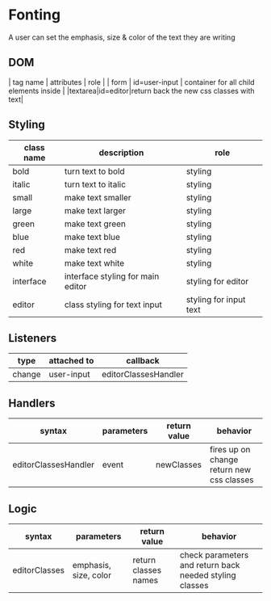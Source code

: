 # Fonting

A user can set the emphasis, size & color of the text they are writing

## DOM

| tag name | attributes | role |
| form | id=user-input | container for all child elements inside |
|textarea|id=editor|return back the new css classes with text|

## Styling

| class name | description                       | role                   |
| ---------- | --------------------------------- | ---------------------- |
| bold       | turn text to bold                 | styling                |
| italic     | turn text to italic               | styling                |
| small      | make text smaller                 | styling                |
| large      | make text larger                  | styling                |
| green      | make text green                   | styling                |
| blue       | make text blue                    | styling                |
| red        | make text red                     | styling                |
| white      | make text white                   | styling                |
| interface  | interface styling for main editor | styling for editor     |
| editor     | class styling for text input      | styling for input text |

## Listeners

| type   | attached to | callback             |
| ------ | ----------- | -------------------- |
| change | user-input  | editorClassesHandler |

## Handlers

| syntax               | parameters | return value | behavior                                  |
| -------------------- | ---------- | ------------ | ----------------------------------------- |
| editorClassesHandler | event      | newClasses   | fires up on change return new css classes |

## Logic

| syntax        | parameters            | return value         | behavior                                                |
| ------------- | --------------------- | -------------------- | ------------------------------------------------------- |
| editorClasses | emphasis, size, color | return classes names | check parameters and return back needed styling classes |
